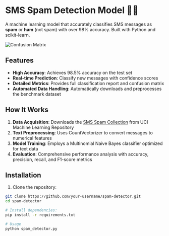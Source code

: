 # SMS Spam Detection Model 🤖📱

A machine learning model that accurately classifies SMS messages as **spam** or **ham** (not spam) with over 98% accuracy. Built with Python and scikit-learn.

![Confusion Matrix](assets/confusion_matrix.png)

## Features

- **High Accuracy**: Achieves 98.5% accuracy on the test set
- **Real-time Prediction**: Classify new messages with confidence scores
- **Detailed Metrics**: Provides full classification report and confusion matrix
- **Automated Data Handling**: Automatically downloads and preprocesses the benchmark dataset

## How It Works

1. **Data Acquisition**: Downloads the [SMS Spam Collection](https://archive.ics.uci.edu/ml/datasets/SMS+Spam+Collection) from UCI Machine Learning Repository
2. **Text Preprocessing**: Uses CountVectorizer to convert messages to numerical features
3. **Model Training**: Employs a Multinomial Naive Bayes classifier optimized for text data
4. **Evaluation**: Comprehensive performance analysis with accuracy, precision, recall, and F1-score metrics

## Installation

1. Clone the repository:
```bash
git clone https://github.com/your-username/spam-detector.git
cd spam-detector

# Install dependencies:
pip install -r requirements.txt

# Usage
python spam_detector.py
